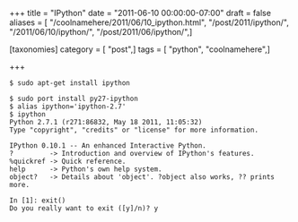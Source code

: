 +++
title = "IPython"
date = "2011-06-10 00:00:00-07:00"
draft = false
aliases = [ "/coolnamehere/2011/06/10_ipython.html", "/post/2011/ipython/", "/2011/06/10/ipython/", "/post/2011/06/ipython/",]

[taxonomies]
category = [ "post",]
tags = [ "python", "coolnamehere",]

+++

<!--more-->
[MacPorts]: http://macports.org
[Homebrew]: http://mxcl.github.com/homebrew/
[IPython]: http://ipython.scipy.org/moin/

    $ sudo apt-get install ipython

[realias]: http://www.modernperlbooks.com/mt/2009/10/remove-the-little-pessimizations.html

    $ sudo port install py27-ipython
    $ alias ipython='ipython-2.7'
    $ ipython
    Python 2.7.1 (r271:86832, May 18 2011, 11:05:32)
    Type "copyright", "credits" or "license" for more information.

    IPython 0.10.1 -- An enhanced Interactive Python.
    ?         -> Introduction and overview of IPython's features.
    %quickref -> Quick reference.
    help      -> Python's own help system.
    object?   -> Details about 'object'. ?object also works, ?? prints more.

    In [1]: exit()
    Do you really want to exit ([y]/n)? y